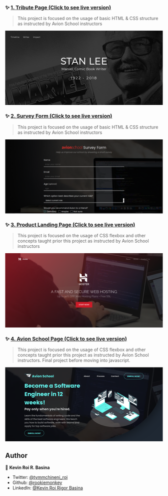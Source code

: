 ### ✨ [1. Tribute Page (Click to see live version)](https://krrb-prod-tribute-page.netlify.app/)

> This project is focused on the usage of basic HTML & CSS structure as instructed by Avion School instructors

![Screenshot](_SCREENSHOTS/project1.png)




### ✨ [2. Survey Form (Click to see live version)](https://krrb-prod-survey-form.netlify.app/)

> This project is focused on the usage of basic HTML & CSS structure as instructed by Avion School instructors

![Screenshot](_SCREENSHOTS/project2.png)




### ✨ [3. Product Landing Page (Click to see live version)](https://krrb-prod-product-landing-page.netlify.app/)

> This project is focused on the usage of CSS flexbox and other concepts taught prior this project as instructed by Avion School instructors

![Screenshot](_SCREENSHOTS/project3.png)




### ✨ [4. Avion School Page (Click to see live version)](https://krrb-prod-avionschool.netlify.app/)

> This project is focused on the usage of CSS flexbox and other concepts taught prior this project as instructed by Avion School instructors. Final project before moving into javascript.

![Screenshot](_SCREENSHOTS/project4.png)




## Author

👤 **Kevin Roi R. Basina**

* Twitter: [@tymmchineni\_roi](https://twitter.com/tymmchineni_roi)
* Github: [@rookiemonkey](https://github.com/rookiemonkey)
* LinkedIn: [@Kevin Roi Rigor Basina](https://ph.linkedin.com/in/kevin-roi-rigor-basina-668136185)
